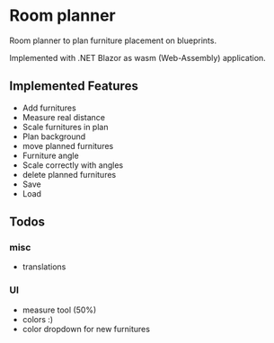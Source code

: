 # Room planner

Room planner to plan furniture placement on blueprints.

Implemented with .NET Blazor as wasm (Web-Assembly) application.

## Implemented Features
 - Add furnitures
 - Measure real distance
 - Scale furnitures in plan
 - Plan background
- move planned furnitures
- Furniture angle
- Scale correctly with angles
- delete planned furnitures
- Save
- Load

## Todos

### misc
- translations


### UI
- measure tool (50%)
- colors :)
- color dropdown for new furnitures